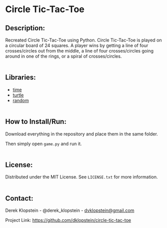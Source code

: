 # Circle Tic-Tac-Toe

## Description:
Recreated Circle Tic-Tac-Toe using Python. Circle Tic-Tac-Toe is played on a circular board of 24 squares. A player wins by getting a line of four crosses/circles out from the middle, a line of four crosses/circles going around in one of the rings, or a spiral of crosses/circles.
<br/><br/>

## Libraries:

- [time](https://docs.python.org/3/library/time.html)
- [turtle](https://docs.python.org/3/library/turtle.html)
- [random](https://docs.python.org/3/library/random.html)
<br/><br/>

## How to Install/Run:
Download everything in the repository and place them in the same folder.

Then simply open `game.py` and run it.
<br/><br/>

## License:
Distributed under the MIT License. See `LICENSE.txt` for more information.
<br/><br/>

## Contact:
Derek Klopstein - @derek_klopstein - dvklopstein@gmail.com

Project Link: https://github.com/dklopstein/circle-tic-tac-toe